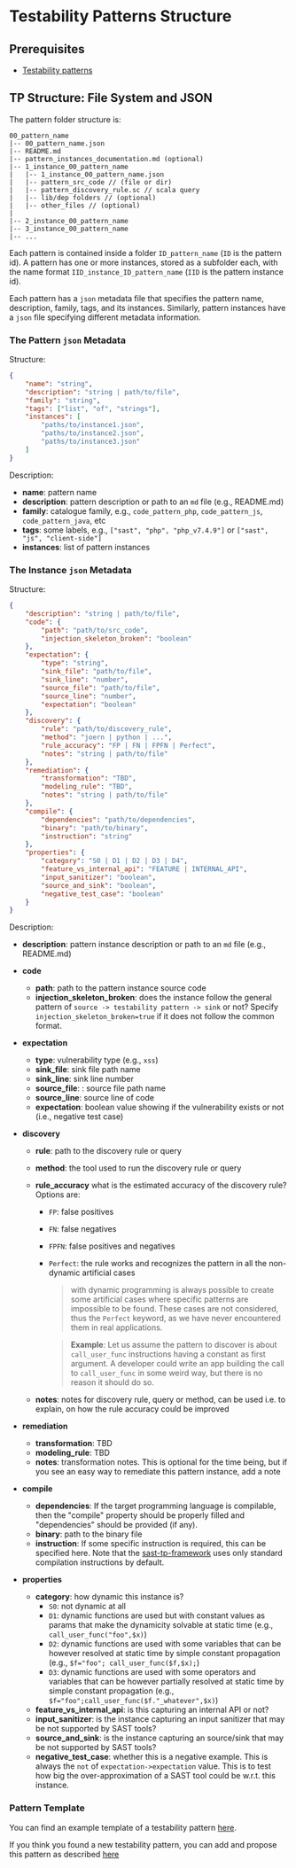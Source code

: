 # Testability Patterns Structure

## Prerequisites

- [Testability patterns](./testability-patterns.md)

## TP Structure: File System and JSON

The pattern folder structure is:

```text
00_pattern_name
|-- 00_pattern_name.json
|-- README.md
|-- pattern_instances_documentation.md (optional)
|-- 1_instance_00_pattern_name
|   |-- 1_instance_00_pattern_name.json
|   |-- pattern_src_code // (file or dir)
|   |-- pattern_discovery_rule.sc // scala query
|   |-- lib/dep folders // (optional)
|   |-- other_files // (optional)
|
|-- 2_instance_00_pattern_name
|-- 3_instance_00_pattern_name
|-- ...
```

Each pattern is contained inside a folder `ID_pattern_name` (`ID` is the pattern id). A pattern has one or more instances, stored as a subfolder each, with the name format `IID_instance_ID_pattern_name` (`IID` is the pattern instance id).

Each pattern has a `json` metadata file that specifies the pattern name, description, family, tags, and its instances. Similarly, pattern instances have a `json` file specifying different metadata information.

### The Pattern `json` Metadata

Structure:

```json
{
    "name": "string",
    "description": "string | path/to/file",
    "family": "string",
    "tags": ["list", "of", "strings"],
    "instances": [
        "paths/to/instance1.json",
        "paths/to/instance2.json",
        "paths/to/instance3.json"
    ]
}
```

Description:

- **name**: pattern name
- **description**: pattern description or path to an `md` file (e.g., README.md)
- **family**: catalogue family, e.g., `code_pattern_php`, `code_pattern_js`, `code_pattern_java`, etc
- **tags**: some labels, e.g., `["sast", "php", "php_v7.4.9"]` or `["sast", "js", "client-side"]`
- **instances**: list of pattern instances

### The Instance `json` Metadata

Structure:

```json
{
    "description": "string | path/to/file",
    "code": {
        "path": "path/to/src_code",
        "injection_skeleton_broken": "boolean"
    },
    "expectation": {
        "type": "string",
        "sink_file": "path/to/file",
        "sink_line": "number",
        "source_file": "path/to/file",
        "source_line": "number",
        "expectation": "boolean"
    },
    "discovery": {
        "rule": "path/to/discovery_rule",
        "method": "joern | python | ...",
        "rule_accuracy": "FP | FN | FPFN | Perfect",
        "notes": "string | path/to/file"
    },
    "remediation": {
        "transformation": "TBD",
        "modeling_rule": "TBD",
        "notes": "string | path/to/file"
    },
    "compile": {
        "dependencies": "path/to/dependencies",
        "binary": "path/to/binary",
        "instruction": "string"
    },
    "properties": {
        "category": "S0 | D1 | D2 | D3 | D4",
        "feature_vs_internal_api": "FEATURE | INTERNAL_API",
        "input_sanitizer": "boolean",
        "source_and_sink": "boolean",
        "negative_test_case": "boolean"
    }
}
```

Description:

- **description**: pattern instance description or path to an `md` file (e.g., README.md)

- **code**

  - **path**: path to the pattern instance source code
  - **injection_skeleton_broken**: does the instance follow the general pattern of `source -> testability pattern -> sink` or not? Specify `injection_skeleton_broken=true` if it does not follow the common format.

- **expectation**

  - **type**: vulnerability type (e.g., `xss`)
  - **sink_file**: sink file path name
  - **sink_line**: sink line number
  - **source_file**: : source file path name
  - **source_line**: source line of code
  - **expectation**: boolean value showing if the vulnerability exists or not (i.e., negative test case)

- **discovery**

  - **rule**: path to the discovery rule or query
  - **method**: the tool used to run the discovery rule or query

    [//]: # (changes to rule_accuracy)

  - **rule_accuracy** what is the estimated accuracy of the discovery rule? Options are:
    - `FP`: false positives
    - `FN`: false negatives
    - `FPFN`: false positives and negatives
    - `Perfect`: the rule works and recognizes the pattern in all the non-dynamic artificial cases
       
       > with dynamic programming is always possible to create some artificial cases where specific patterns are impossible to be found. These cases are not considered, thus the `Perfect` keyword, as we have never encountered them in real applications.

       > **Example**: Let us assume the pattern to discover is about `call_user_func` instructions having a constant as first argument. A developer could write an app building the call to `call_user_func` in some weird way, but there is no reason it should do so.

  - **notes**: notes for discovery rule, query or method, can be used i.e. to explain, on how the rule accuracy could be improved

- **remediation**

  - **transformation**: TBD
  - **modeling_rule**: TBD
  - **notes**: transformation notes. This is optional for the time being, but if you see an easy way to remediate this pattern instance, add a note

- **compile**

  - **dependencies**: If the target programming language is compilable, then the "compile" property should be properly filled and "dependencies" should be provided (if any).
  - **binary**: path to the binary file
  - **instruction**: If some specific instruction is required, this can be specified here. Note that the [sast-tp-framework](https://github.com/testable-eu/sast-tp-framework) uses only standard compilation instructions by default.

- **properties**

  - **category**: how dynamic this instance is?
    - `S0`: not dynamic at all
    - `D1`:  dynamic functions are used but with constant values as params that make the dynamicity solvable at static time (e.g., `call_user_func("foo",$x)`)
    - `D2`: dynamic functions are used with some variables that can be however resolved at static time by simple constant propagation (e.g., `$f="foo"; call_user_func($f,$x);`)
    - `D3`:  dynamic functions are used with some operators and variables that can be however partially resolved at static time by simple constant propagation (e.g., `$f="foo";call_user_func($f."_whatever",$x)`)
  - **feature_vs_internal_api**: is this capturing an internal API or not?
  - **input_sanitizer**:  is the instance capturing an input sanitizer that may be not supported by SAST tools?
  - **source_and_sink**: is the instance capturing an source/sink that may be not supported by SAST tools?
  - **negative_test_case**: whether this is a negative example. This is always the `not` of `expectation->expectation` value. This is to test how big the over-approximation of a SAST tool could be w.r.t. this instance.

### Pattern Template

You can find an example template of a testability pattern [here](https://github.com/testable-eu/sast-testability-patterns/tree/master/pattern_template).

If you think you found a new testability pattern, you can add and propose this pattern as described [here](./testability-patterns-adding.md)

